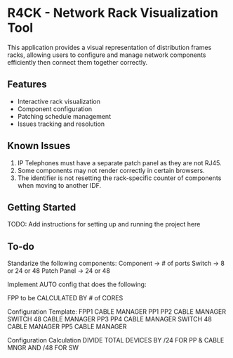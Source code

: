 # R4CK - Network Rack Visualization Tool

This application provides a visual representation of distribution frames racks, allowing users to configure and manage network components efficiently then connect them together correctly.

## Features

- Interactive rack visualization
- Component configuration
- Patching schedule management
- Issues tracking and resolution

## Known Issues

1. IP Telephones must have a separate patch panel as they are not RJ45.
2. Some components may not render correctly in certain browsers.
3. The identifier is not resetting the rack-specific counter of components when moving to another IDF.

## Getting Started

TODO: Add instructions for setting up and running the project here

## To-do

Standarize the following components:
Component -> # of ports
Switch -> 8 or 24 or 48
Patch Panel -> 24 or 48

Implement AUTO config that does the following:

FPP to be CALCULATED BY # of CORES

Configuration Template:
FPP1
CABLE MANAGER
PP1
PP2
CABLE MANAGER
SWITCH 48
CABLE MANAGER
PP3
PP4
CABLE MANAGER
SWITCH 48
CABLE MANAGER
PP5
CABLE MANAGER

Configuration Calculation
DIVIDE TOTAL DEVICES BY /24 FOR PP & CABLE MNGR AND /48 FOR SW

